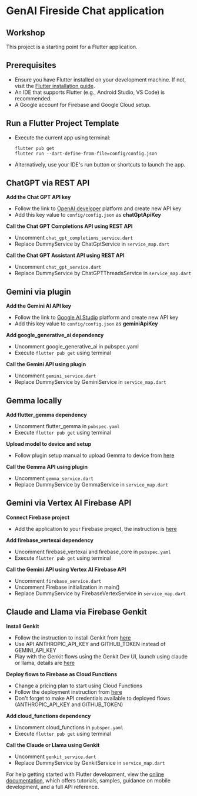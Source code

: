 # GenAI Fireside Chat application

## Workshop

This project is a starting point for a Flutter application.

## Prerequisites

- Ensure you have Flutter installed on your development machine. If not, visit the [Flutter installation guide](https://flutter.dev/docs/get-started/install).
- An IDE that supports Flutter (e.g., Android Studio, VS Code) is recommended.
- A Google account for Firebase and Google Cloud setup.

## Run a Flutter Project Template
- Execute the current app using terminal:
    ```
    flutter pub get
    flutter run --dart-define-from-file=config/config.json

    ```
- Alternatively, use your IDE's run button or shortcuts to launch the app.

## ChatGPT via REST API

**Add the Chat GPT API key**
 - Follow the link to [OpenAI developer](https://platform.openai.com/api-keys) platform and create new API key
 - Add this key value to `config/config.json` as **chatGptApiKey**

**Call the Chat GPT Completions API using REST API**
 - Uncomment `chat_gpt_completions_service.dart`
 - Replace DummyService by ChatGptService in `service_map.dart`

**Call the Chat GPT Assistant API using REST API**
- Uncomment `chat_gpt_service.dart`
- Replace DummyService by ChatGPTThreadsService in `service_map.dart`

## Gemini via plugin

**Add the Gemini AI API key**
- Follow the link to [Google AI Studio](https://aistudio.google.com/app/apikey) platform and create new API key
- Add this key value to `config/config.json` as **geminiApiKey**

**Add google_generative_ai dependency**
- Uncomment google_generative_ai in pubspec.yaml
- Execute `flutter pub get` using terminal

**Call the Gemini API using plugin**
- Uncomment `gemini_service.dart`
- Replace DummyService by GeminiService in `service_map.dart`

## Gemma locally

**Add flutter_gemma dependency**
- Uncomment flutter_gemma in `pubspec.yaml`
- Execute `flutter pub get` using terminal

**Upload model to device and setup**
- Follow plugin setup manual to upload Gemma to device from [here](https://pub.dev/packages/flutter_gemma)

**Call the Gemma API using plugin**
- Uncomment `gemma_service.dart`
- Replace DummyService by GemmaService in `service_map.dart`

## Gemini via Vertex AI Firebase API

**Connect Firebase project**
- Add the application to your Firebase project, the instruction is [here](https://firebase.google.com/docs/flutter/setup)

**Add firebase_vertexai dependency**
- Uncomment firebase_vertexai and firebase_core in `pubspec.yaml`
- Execute `flutter pub get` using terminal

**Call the Gemini API using Vertex AI Firebase API**
- Uncomment `firebase_service.dart`
- Uncomment Firebase initialization in main()
- Replace DummyService by FirebaseVertexService in `service_map.dart`

## Claude and Llama via Firebase Genkit
**Install Genkit**
- Follow the instruction to install Genkit from [here](https://firebase.google.com/docs/genkit/get-started)
- Use API ANTHROPIC_API_KEY and GITHUB_TOKEN instead of GEMINI_API_KEY
- Play with the Genkit flows using the Genkit Dev UI, launch using claude or llama, details are [here](https://firebase.google.com/docs/genkit/devtools)

**Deploy flows to Firebase as Cloud Functions**
- Change a pricing plan to start using Cloud Functions
- Follow the deployment instruction from [here](https://firebase.google.com/docs/genkit/firebase)
- Don't forget to make API credentials available to deployed flows (ANTHROPIC_API_KEY and GITHUB_TOKEN)

**Add cloud_functions dependency**
- Uncomment cloud_functions in `pubspec.yaml`
- Execute `flutter pub get` using terminal

**Call the Claude or Llama using Genkit**
- Uncomment `genkit_service.dart`
- Replace DummyService by GenkitService in `service_map.dart`

For help getting started with Flutter development, view the
[online documentation](https://docs.flutter.dev/), which offers tutorials,
samples, guidance on mobile development, and a full API reference.
